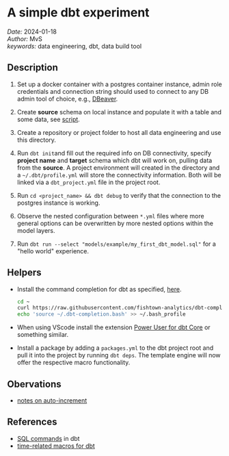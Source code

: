# A simple dbt experiment

*Date:* 2024-01-18  
*Author:* MvS  
*keywords:* data engineering, dbt, data build tool

## Description

1. Set up a docker container with a postgres container instance, admin role credentials and connection string should used
to connect to any DB admin tool of choice, e.g., [DBeaver](https://dbeaver.io/).

2. Create **source** schema on local instance and populate it with a table and some data, see [script](./scripts/00_source.sql).

3. Create a repository or project folder to host all data engineering and use this directory.

4. Run `dbt init`and fill out the required info on DB connectivity, specify **project name** and **target** schema which dbt will work on, pulling
data from the **source**. A project environment will created in the directory and a `~/.dbt/profile.yml` will store the connectivity information.
Both will be linked via a `dbt_project.yml` file in the project root.

5. Run `cd <project_name> && dbt debug` to verify that the connection to the postgres instance is working.

6. Observe the nested configuration between `*.yml` files where more general options can
be overwritten by more nested options within the model layers.

7. Run  `dbt run --select "models/example/my_first_dbt_model.sql"` for a "hello world" experience.

## Helpers

- Install the command completion for dbt as specified, [here](https://github.com/dbt-labs/dbt-completion.bash).

    ```bash
    cd ~
    curl https://raw.githubusercontent.com/fishtown-analytics/dbt-completion.bash/master/dbt-completion.bash > ~/.dbt-completion.bash
    echo 'source ~/.dbt-completion.bash' >> ~/.bash_profile
    ```

- When using VScode install the extension [Power User for dbt Core](https://marketplace.visualstudio.com/items?itemName=innoverio.vscode-dbt-power-user) or something similar.
- Install a package by adding a `packages.yml` to the dbt project root and pull it into the project by running `dbt deps`.
The template engine will now offer the respective macro functionality.

## Obervations

- [notes on auto-increment](https://discourse.getdbt.com/t/can-i-create-an-auto-incrementing-id-in-dbt/579/2)

## References

- [SQL commands](https://docs.getdbt.com/sql-reference) in dbt
- [time-related macros for dbt](https://hub.getdbt.com/calogica/dbt_date/latest/)

